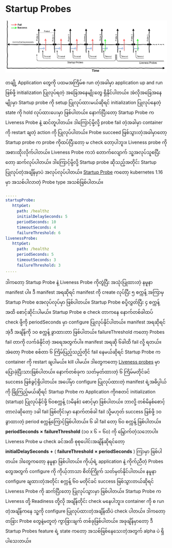 # Startup Probes

![Startup Probes](../.gitbook/assets/startup-probe.png)

တချို့ Application တွေကို ပထမအကြိမ်စ run တဲ့အခါမှာ application up and run ဖြစ်ဖို့ initialization ပြုလုပ်ရတဲ့ အခြေအနေမျိုးတွေ ရှိနိုင်ပါတယ်။ အဲလိုအခြေအနေမျိုးမှာ Startup probe ကို setup ပြုလုပ်ထားမယ်ဆိုရင် initialization ပြုလုပ်နေတဲ့ state ကို hold လုပ်ထားပေးမှာ ဖြစ်ပါတယ်။ နောက်ပြီးတော့ Startup Probe က Liveness Probe နဲ့ ဆင်တူပါတယ်။ ဒါကြောင့်မို့လို့ probe fail တဲ့အခါမှာ container ကို restart ချတဲ့ action ကို ပြုလုပ်ပါတယ်။ Probe succeed ဖြစ်သွားတဲ့အခါမှာတော့ Startup probe က probe ကိုထပ်ပြီးတော့ မ check တော့ပါဘူး။ Liveness probe ကို အစားထိုးလိုက်ပါတယ်။ Liveness Probe ကဘဲ တောက်လျောက် သူ့အလုပ်သူစပြီးတော့ ဆက်လုပ်ပါတယ်။ ဒါကြောင့်မို့လို့ Startup probe ဆိုသည့်အတိုင်း Startup ပြုလုပ်တဲ့အချိန်မှာပဲ အလုပ်လုပ်ပါတယ်။ [Startup Probe](https://github.com/kubernetes/enhancements/issues/950) ကတော့ kubernetes 1.16 မှာ အသစ်ပါလာတဲ့ Probe type အသစ်ဖြစ်ပါတယ်။

```yaml
.....
startupProbe:
   httpGet:
     path: /healthz
     initialDelaySeconds: 5
     periodSeconds: 10
     timeoutSeconds: 4
     failureThreshold: 6
livenessProbe:
   httpGet:
     path: /healthz
     periodSeconds: 5
     timeoutSeconds: 3
     failureThreshold: 3
.....
```

ဒါကတော့ Startup Probe နဲ့ Liveness Probe ကိုတွဲပြီး အသုံးပြုထားတဲ့ နမူနာ manifest ပါ။ ဒီ manifest အရဆိုရင် manifest ကို create လုပ်ပြီး ၅ စက္ကန့် အကြာမှ Startup Probe စအလုပ်လုပ်မှာ ဖြစ်ပါတယ်။ Startup Probe စပို့လွှတ်ပြီး ၄ စက္ကန့် အထိ စောင့်ဆိုင်းပါမယ်။ Startup Probe စ check တာကနေ နောက်တစ်ခါထပ် check ဖို့ကို periodSeconds မှာ configure ပြုလုပ်နိုင်ပါတယ်။ manifest အရဆိုရင် အဲ့ဒီ အချိန်ကို ၁၀ စက္ကန့် ခွာထားတာ ဖြစ်ပါတယ်။ failureThreshold ကတော့ Probes fail တာကို လက်ခံနိုင်တဲ့ အရေအတွက်ပါ။ manifest အရဆို ၆ခါထိ fail လို့ ရတယ်။ အဲတော့ Probe စစ်တာ ၆ ကြိမ်ပြည့်သည့်တိုင် fail နေမယ်ဆိုရင် Startup Probe က container ကို restart ချပါမယ်။ kill ပါမယ်။ ဒါတွေကတော့ [Liveness probes](https://blog.k8smm.org/kubernetes-probes/liveness-probes) မှာ ပြောခဲ့ပြီးသားဖြစ်ပါတယ်။ နောက်တစ်ခုက သတ်မှတ်ထားတဲ့ ၆ ကြိမ်မတိုင်ခင် success ဖြစ်ခွင့်ရှိပါတယ်။ အပေါ်မှာ configure ပြုလုပ်ထားတဲ့ manifest ရဲ့အဓိပ္ပါယ်ကို ခြုံကြည့်မယ်ဆိုရင် Startup Probe က Application ကိုnစတင် initialization \(startup\) ပြုလုပ်နိုင်ဖို့ ၆၀စက္ကန့်  \(၁မိနစ်\) စောင့်မှာ ဖြစ်ပါတယ်။ ဘာလို့ တစ်မိနစ်စောင့်တာလဲဆိုတော့ ၁ခါ fail ဖြစ်တိုင်းမှာ နောက်တစ်ခါ fail သို့မဟုတ် success ဖြစ်ဖို့ ၁၀ ခွာထားတဲ့ period စက္ကန့်ကြောင့်ဖြစ်ပါတယ်။ ၆ ခါ fail တော့ ၆၀ စက္ကန့် ဖြစ်ပါတယ်။ **periodSeconds** **×** **failureThreshold** \(၁၀ x ၆ = ၆၀\) ကို မြှောက်တဲ့သဘောပါ။ Liveness Probe မ check ခင်အထိ စုစုပေါင်းအချိန်ဆိုရင်တော့ **initialDelaySeconds** **+** \( **failureThreshold** **×** **periodSeconds** \) ကြာမှာ ဖြစ်ပါတယ်။ ဒါတွေကတော့ နမူနာ ဖြစ်ပါတယ်။ ကိုယ့်ရဲ့ application နဲ့ ကိုက်ညီတဲ့ Probes တွေအတွက် configure ကို ကိုယ့်ဘာသာ စိတ်ကြိုက် သတ်မှတ်နိုင်ပါတယ်။ နမူနာ configure ချထားတဲ့အတိုင်း စက္ကန့် ၆၀ မတိုင်ခင် success ဖြစ်သွားတယ်ဆိုရင် Liveness Probe ကို ဆက်ပြီးတော့ ပြုလုပ်သွားမှာ ဖြစ်ပါတယ်။ Startup Probe က Liveness တို့ Readiness တို့လို အချိန်တိုင်း check မနေပါဘူး။ container ကို စ run တဲ့အချိန်ကနေ သူ့ကို configure ပြုလုပ်ထားတဲ့အချိန်ထိပဲ check ပါတယ်။ ဒါကတော့ တခြား Probe တွေနဲ့မတူတဲ့ ကွာခြားချက် တစ်ခုဖြစ်ပါတယ်။ အခုချိန်မှာတော့ ဒီ Startup Probes feature ရဲ့ state ကတော့ အသစ်ဖြစ်နေသေးတဲ့အတွက် alpha ပဲ ရှိပါသေးတယ်။

